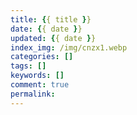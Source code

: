 ```yaml
---
title: {{ title }}
date: {{ date }}
updated: {{ date }}
index_img: /img/cnzx1.webp
categories: []
tags: []
keywords: []
comment: true
permalink: 
---
```


